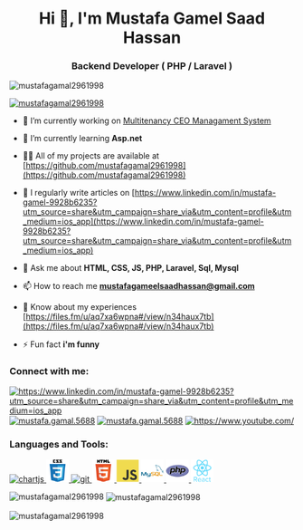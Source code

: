 <h1 align="center">Hi 👋, I'm Mustafa Gamel Saad Hassan</h1>
<h3 align="center">Backend Developer ( PHP / Laravel )</h3>

<p align="left"> <img src="https://komarev.com/ghpvc/?username=mustafagamal2961998&label=Profile%20views&color=0e75b6&style=flat" alt="mustafagamal2961998" /> </p>

<p align="left"> <a href="https://github.com/ryo-ma/github-profile-trophy"><img src="https://github-profile-trophy.vercel.app/?username=mustafagamal2961998" alt="mustafagamal2961998" /></a> </p>

- 🔭 I’m currently working on [Multitenancy CEO Managament System](https://ceo-app.com/)

- 🌱 I’m currently learning **Asp.net**

- 👨‍💻 All of my projects are available at [https://github.com/mustafagamal2961998](https://github.com/mustafagamal2961998)

- 📝 I regularly write articles on [https://www.linkedin.com/in/mustafa-gamel-9928b6235?utm_source=share&utm_campaign=share_via&utm_content=profile&utm_medium=ios_app](https://www.linkedin.com/in/mustafa-gamel-9928b6235?utm_source=share&utm_campaign=share_via&utm_content=profile&utm_medium=ios_app)

- 💬 Ask me about **HTML, CSS, JS, PHP, Laravel, Sql, Mysql**

- 📫 How to reach me **mustafagameelsaadhassan@gmail.com**

- 📄 Know about my experiences [https://files.fm/u/aq7xa6wpna#/view/n34haux7tb](https://files.fm/u/aq7xa6wpna#/view/n34haux7tb)

- ⚡ Fun fact **i'm funny**

<h3 align="left">Connect with me:</h3>
<p align="left">
<a href="https://linkedin.com/in/https://www.linkedin.com/in/mustafa-gamel-9928b6235?utm_source=share&utm_campaign=share_via&utm_content=profile&utm_medium=ios_app" target="blank"><img align="center" src="https://raw.githubusercontent.com/rahuldkjain/github-profile-readme-generator/master/src/images/icons/Social/linked-in-alt.svg" alt="https://www.linkedin.com/in/mustafa-gamel-9928b6235?utm_source=share&utm_campaign=share_via&utm_content=profile&utm_medium=ios_app" height="30" width="40" /></a>
<a href="https://fb.com/mustafa.gamal.5688" target="blank"><img align="center" src="https://raw.githubusercontent.com/rahuldkjain/github-profile-readme-generator/master/src/images/icons/Social/facebook.svg" alt="mustafa.gamal.5688" height="30" width="40" /></a>
<a href="https://instagram.com/mustafa.gamal.5688" target="blank"><img align="center" src="https://raw.githubusercontent.com/rahuldkjain/github-profile-readme-generator/master/src/images/icons/Social/instagram.svg" alt="mustafa.gamal.5688" height="30" width="40" /></a>
<a href="https://www.youtube.com/c/https://www.youtube.com/" target="blank"><img align="center" src="https://raw.githubusercontent.com/rahuldkjain/github-profile-readme-generator/master/src/images/icons/Social/youtube.svg" alt="https://www.youtube.com/" height="30" width="40" /></a>
</p>

<h3 align="left">Languages and Tools:</h3>
<p align="left"> <a href="https://www.chartjs.org" target="_blank" rel="noreferrer"> <img src="https://www.chartjs.org/media/logo-title.svg" alt="chartjs" width="40" height="40"/> </a> <a href="https://www.w3schools.com/css/" target="_blank" rel="noreferrer"> <img src="https://raw.githubusercontent.com/devicons/devicon/master/icons/css3/css3-original-wordmark.svg" alt="css3" width="40" height="40"/> </a> <a href="https://git-scm.com/" target="_blank" rel="noreferrer"> <img src="https://www.vectorlogo.zone/logos/git-scm/git-scm-icon.svg" alt="git" width="40" height="40"/> </a> <a href="https://www.w3.org/html/" target="_blank" rel="noreferrer"> <img src="https://raw.githubusercontent.com/devicons/devicon/master/icons/html5/html5-original-wordmark.svg" alt="html5" width="40" height="40"/> </a> <a href="https://developer.mozilla.org/en-US/docs/Web/JavaScript" target="_blank" rel="noreferrer"> <img src="https://raw.githubusercontent.com/devicons/devicon/master/icons/javascript/javascript-original.svg" alt="javascript" width="40" height="40"/> </a> <a href="https://www.mysql.com/" target="_blank" rel="noreferrer"> <img src="https://raw.githubusercontent.com/devicons/devicon/master/icons/mysql/mysql-original-wordmark.svg" alt="mysql" width="40" height="40"/> </a> <a href="https://www.php.net" target="_blank" rel="noreferrer"> <img src="https://raw.githubusercontent.com/devicons/devicon/master/icons/php/php-original.svg" alt="php" width="40" height="40"/> </a> <a href="https://reactjs.org/" target="_blank" rel="noreferrer"> <img src="https://raw.githubusercontent.com/devicons/devicon/master/icons/react/react-original-wordmark.svg" alt="react" width="40" height="40"/> </a> </p>

<p><img align="left" src="https://github-readme-stats.vercel.app/api/top-langs?username=mustafagamal2961998&show_icons=true&locale=en&layout=compact" alt="mustafagamal2961998" /></p>

<p>&nbsp;<img align="center" src="https://github-readme-stats.vercel.app/api?username=mustafagamal2961998&show_icons=true&locale=en" alt="mustafagamal2961998" /></p>

<p><img align="center" src="https://github-readme-streak-stats.herokuapp.com/?user=mustafagamal2961998&" alt="mustafagamal2961998" /></p>
